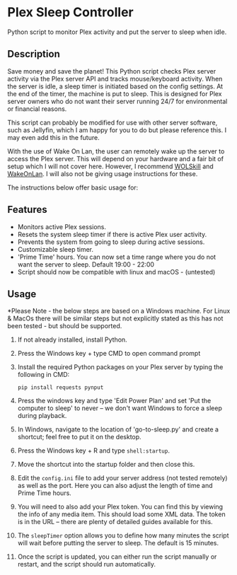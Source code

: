 # Plex Sleep Controller

Python script to monitor Plex activity and put the server to sleep when idle.

## Description

Save money and save the planet! This Python script checks Plex server activity via the Plex server API and tracks mouse/keyboard activity. When the server is idle, a sleep timer is initiated based on the config settings. At the end of the timer, the machine is put to sleep. This is designed for Plex server owners who do not want their server running 24/7 for environmental or financial reasons.

This script can probably be modified for use with other server software, such as Jellyfin, which I am happy for you to do but please reference this. I may even add this in the future.

With the use of Wake On Lan, the user can remotely wake up the server to access the Plex server. This will depend on your hardware and a fair bit of setup which I will not cover here. However, I recommend [WOLSkill](https://www.wolskill.com/) and [WakeOnLan](https://www.nirsoft.net/utils/wake_on_lan.html). I will also not be giving usage instructions for these.

The instructions below offer basic usage for:

## Features

- Monitors active Plex sessions.
- Resets the system sleep timer if there is active Plex user activity.
- Prevents the system from going to sleep during active sessions.
- Customizable sleep timer.
- 'Prime Time' hours. You can now set a time range where you do not want the server to sleep. Default 19:00 - 22:00
- Script should now be compatible with linux and macOS - (untested)

## Usage

*Please Note - the below steps are based on a Windows machine. For Linux & MacOs there will be similar steps but not explicitly stated as this has not been tested - but should be supported. 

1. If not already installed, install Python.

2. Press the Windows key + type CMD to open command prompt

2. Install the required Python packages on your Plex server by typing the following in CMD:

    ```
    pip install requests pynput
    ```
3. Press the windows key and type 'Edit Power Plan' and set 'Put the computer to sleep' to never – we don't want Windows to force a sleep during playback.

4. In Windows, navigate to the location of 'go-to-sleep.py' and create a shortcut; feel free to put it on the desktop.

5. Press the Windows key + R and type `shell:startup`.

6. Move the shortcut into the startup folder and then close this.

7. Edit the `config.ini` file to add your server address (not tested remotely) as well as the port. Here you can also adjust the length of time and Prime Time hours.

8. You will need to also add your Plex token. You can find this by viewing the info of any media item. This should load some XML data. The token is in the URL – there are plenty of detailed guides available for this.

9. The `sleepTimer` option allows you to define how many minutes the script will wait before putting the server to sleep. The default is 15 minutes.

10. Once the script is updated, you can either run the script manually or restart, and the script should run automatically.
